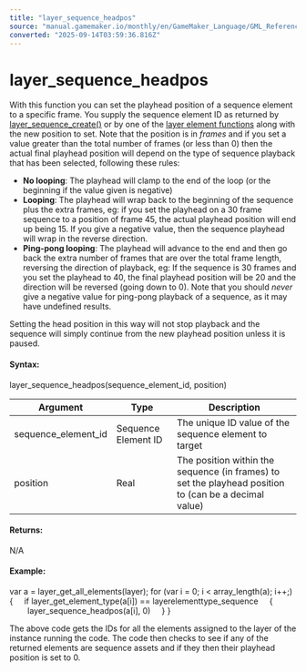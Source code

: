 ```yaml
---
title: "layer_sequence_headpos"
source: "manual.gamemaker.io/monthly/en/GameMaker_Language/GML_Reference/Asset_Management/Rooms/Sequence_Layers/layer_sequence_headpos.htm"
converted: "2025-09-14T03:59:36.816Z"
---
```


# layer\_sequence\_headpos

With this function you can set the playhead position of a sequence element to a specific frame. You supply the sequence element ID as returned by [layer\_sequence\_create()](layer_sequence_create.md) or by one of the [layer element functions](../General_Layer_Functions/General_Layer_Functions.md) along with the new position to set. Note that the position is in _frames_ and if you set a value greater than the total number of frames (or less than 0) then the actual final playhead position will depend on the type of sequence playback that has been selected, following these rules:

-   **No looping**: The playhead will clamp to the end of the loop (or the beginning if the value given is negative)
-   **Looping**: The playhead will wrap back to the beginning of the sequence plus the extra frames, eg: if you set the playhead on a 30 frame sequence to a position of frame 45, the actual playhead position will end up being 15. If you give a negative value, then the sequence playhead will wrap in the reverse direction.
-   **Ping-pong looping**: The playhead will advance to the end and then go back the extra number of frames that are over the total frame length, reversing the direction of playback, eg: If the sequence is 30 frames and you set the playhead to 40, the final playhead position will be 20 and the direction will be reversed (going down to 0). Note that you should _never_ give a negative value for ping-pong playback of a sequence, as it may have undefined results.

Setting the head position in this way will not stop playback and the sequence will simply continue from the new playhead position unless it is paused.

#### Syntax:

layer\_sequence\_headpos(sequence\_element\_id, position)

| Argument | Type | Description |
| --- | --- | --- |
| sequence_element_id | Sequence Element ID | The unique ID value of the sequence element to target |
| position | Real | The position within the sequence (in frames) to set the playhead position to (can be a decimal value) |

#### Returns:

N/A

#### Example:

var a = layer\_get\_all\_elements(layer);
for (var i = 0; i < array\_length(a); i++;)
{
    if layer\_get\_element\_type(a\[i\]) == layerelementtype\_sequence
    {
        layer\_sequence\_headpos(a\[i\], 0)
    }
}

The above code gets the IDs for all the elements assigned to the layer of the instance running the code. The code then checks to see if any of the returned elements are sequence assets and if they then their playhead position is set to 0.